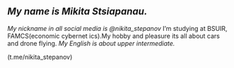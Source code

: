 ## *My name is Mikita Stsiapanau.*
_My nickname in all social media is @nikita_stepanov_
I’m studying at BSUIR, FAMCS(economic cybernet ics).My hobby and pleasure its all about cars and drone flying.
*My English is about upper intermediate.* 

 (t.me/nikita_stepanov)
